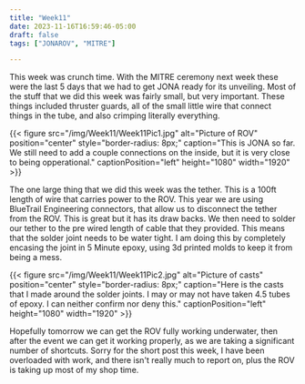 ```yaml
---
title: "Week11"
date: 2023-11-16T16:59:46-05:00
draft: false
tags: ["JONAROV", "MITRE"]

---
```


This week was crunch time. With the MITRE ceremony next week these were the last 5 days that we had to get JONA ready for its unveiling. Most of the stuff that we did this week was fairly small, but very important. These things included thruster guards, all of the small little wire that connect things in the tube, and also crimping literally everything. 

{{< figure src="/img/Week11/Week11Pic1.jpg" alt="Picture of ROV" position="center" style="border-radius: 8px;" caption="This is JONA so far. We still need to add a couple connections on the inside, but it is very close to being opperational." captionPosition="left" height="1080" width="1920" >}}

The one large thing that we did this week was the tether. This is a 100ft length of wire that carries power to the ROV. This year we are using BlueTrail Engineering connectors, that allow us to disconnect the tether from the ROV. This is great but it has its draw backs. We then need to solder our tether to the pre wired length of cable that they provided. This means that the solder joint needs to be water tight. I am doing this by completely encasing the joint in 5 Minute epoxy, using 3d printed molds to keep it from being a mess. 

{{< figure src="/img/Week11/Week11Pic2.jpg" alt="Picture of casts" position="center" style="border-radius: 8px;" caption="Here is the casts that I made around the solder joints. I may or may not have taken 4.5 tubes of epoxy. I can neither confirm nor deny this." captionPosition="left" height="1080" width="1920" >}}

Hopefully tomorrow we can get the ROV fully working underwater, then after the event we can get it working properly, as we are taking a significant number of shortcuts. Sorry for the short post this week, I have been overloaded with work, and  there isn't really much to report on, plus the ROV is taking up most of my shop time. 